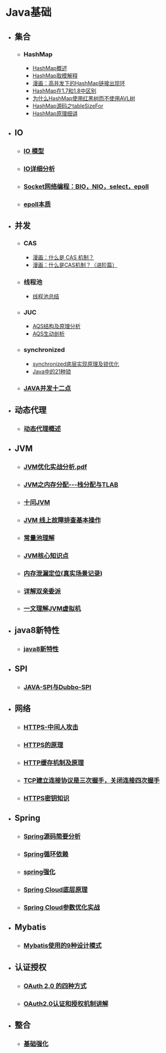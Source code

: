 # Java基础
- ## 集合
   - ### HashMap
      - [HashMap概述](http://note.youdao.com/noteshare?id=e6af1d8abc7e6f0753d3c769ceab6604)
      - [HashMap取模解释](http://note.youdao.com/noteshare?id=895c2c5a5674ad974d9957127252e962)
      - [漫画：高并发下的HashMap链接出现环](http://note.youdao.com/noteshare?id=d3c82f9b41fca35f1dc8ab20838502c4)
      - [HashMap在1.7和1.8中区别](http://note.youdao.com/noteshare?id=6be03332bb017e338bcf1e217c53cf2c)
      - [为什么HashMap使用红黑树而不使用AVL树](http://note.youdao.com/noteshare?id=8d9cec4fc7a2d106a82939cf8c4e1d36)
      - [HashMap源码之tableSizeFor](http://note.youdao.com/s/WKZK6bHb)
      - [HashMap原理细讲](http://note.youdao.com/s/2csbAg2I)
- ## IO
   - ### [IO 模型](http://note.youdao.com/noteshare?id=561f9fcc6eb98efe720a10bd23f07073)
   - ### [IO详细分析](http://note.youdao.com/s/MDJrdgYi)   
   - ### [Socket网络编程：BIO，NIO，select，epoll](http://note.youdao.com/noteshare?id=99a225da2b9b060e6c25df74f7e7de59)  
   - ### [epoll本质](http://note.youdao.com/noteshare?id=0071e781bfc05a95a24fb1ed3ea351c9)     
- ## 并发
   - ### CAS
      - [漫画：什么是 CAS 机制？](http://note.youdao.com/noteshare?id=7922870bfab92e083663d5d855e5c3d0) 
      - [漫画：什么是CAS机制？（进阶篇）](http://note.youdao.com/noteshare?id=ba3e9d0f63251d97c5dc88d5309ea189) 
   - ### 线程池
      - [线程池总结](http://note.youdao.com/noteshare?id=cfa03d2f16b7a72338699c4006dcff17)     
   - ### JUC
      - [AQS结构及原理分析](http://note.youdao.com/noteshare?id=f34aeb782ff9ca5dad9e6e92c9c11d44)    
      - [AQS生动剖析](http://note.youdao.com/s/SxwgVeFE)    
   - ### synchronized
      - [synchronized底层实现原理及锁优化](http://note.youdao.com/s/Y3hVVR)    
      - [Java中的21种锁](http://note.youdao.com/s/X2KYTVsU)    
   - ### [JAVA并发十二点](http://note.youdao.com/s/AqWANdrE)
- ## 动态代理
   - ### [动态代理概述](http://note.youdao.com/s/C3NRnIuF)
- ## JVM
   - ### [JVM优化实战分析.pdf](http://note.youdao.com/noteshare?id=a1ace96da8ce6ce4f9fc16fbb615e4b3)
   - ### [JVM之内存分配---栈分配与TLAB](http://note.youdao.com/noteshare?id=24a603cb4cefd492a1b873539d1d2465)
   - ### [十问JVM](http://note.youdao.com/s/bgwV1KF4)
   - ### [JVM 线上故障排查基本操作](http://note.youdao.com/s/CyzSBHKU)
   - ### [常量池理解](http://note.youdao.com/s/WLKHDJps)
   - ### [JVM核心知识点](http://note.youdao.com/s/JmpgO1oI)
   - ### [内存泄漏定位(真实场景记录)](http://note.youdao.com/s/1tl3PrSB)
   - ### [详解双亲委派](http://note.youdao.com/s/BbEgnMN0)
   - ### [一文理解JVM虚拟机](http://note.youdao.com/s/56jXNiz4)
- ## java8新特性
   - ### [java8新特性](http://note.youdao.com/noteshare?id=ff67d4dcc181f5952d10602634255c98)   
- ## SPI
   - ### [JAVA-SPI与Dubbo-SPI](http://note.youdao.com/noteshare?id=aac55865694f974252bb01655adc6dd7)   
- ## 网络
   - ### [HTTPS-中间人攻击](http://note.youdao.com/noteshare?id=c89a19f2cfe69a3ddfaabc916eb2878e)   
   - ### [HTTPS的原理](http://note.youdao.com/noteshare?id=80ad3a283cc3f76f90b6f17f976218b5)   
   - ### [HTTP缓存机制及原理](http://note.youdao.com/noteshare?id=1ea8eb1653ab7d2fedd24d7b0064b01a)   
   - ### [TCP建立连接协议是三次握手，关闭连接四次握手](http://note.youdao.com/noteshare?id=1b5f5581943361f8ce06dcad9161b53c)   
   - ### [HTTPS密钥知识](http://note.youdao.com/noteshare?id=0a041efe9772f38f1d762961086f6fbd)   
- ## Spring
   - ### [Spring源码简要分析](http://note.youdao.com/noteshare?id=24906ff0acce29c84f28cadbda248b29)   
   - ### [Spring循环依赖](http://note.youdao.com/noteshare?id=6e349beea3918a855fd963a65c132834)   
   - ### [spring强化](http://note.youdao.com/s/SntW03YV)   
   - ### [Spring Cloud底层原理](http://note.youdao.com/s/BQrilswc)   
   - ### [Spring Cloud参数优化实战](http://note.youdao.com/s/dG43J2se)   
- ## Mybatis
  - ### [Mybatis使用的9种设计模式](http://note.youdao.com/s/b64GTLmH)
- ## 认证授权
   - ### [OAuth 2.0 的四种方式](http://note.youdao.com/s/CK1nZhpZ)   
   - ### [OAuth2.0认证和授权机制讲解](http://note.youdao.com/s/F4jeaE8S)
- ## 整合
   - ### [基础强化](http://note.youdao.com/s/7Fiqox2T)   